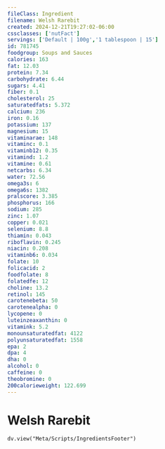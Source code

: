 ```yaml
---
fileClass: Ingredient
filename: Welsh Rarebit
created: 2024-12-21T19:27:02-06:00
cssclasses: ['nutFact']
servings: ['Default | 100g','1 tablespoon | 15']
id: 781745
foodgroup: Soups and Sauces
calories: 163
fat: 12.03
protein: 7.34
carbohydrate: 6.44
sugars: 4.41
fiber: 0.1
cholesterol: 25
saturatedfats: 5.372
calcium: 236
iron: 0.16
potassium: 137
magnesium: 15
vitaminarae: 148
vitaminc: 0.1
vitaminb12: 0.35
vitamind: 1.2
vitamine: 0.61
netcarbs: 6.34
water: 72.56
omega3s: 6
omega6s: 1382
pralscore: 3.385
phosphorus: 166
sodium: 285
zinc: 1.07
copper: 0.021
selenium: 8.8
thiamin: 0.043
riboflavin: 0.245
niacin: 0.208
vitaminb6: 0.034
folate: 10
folicacid: 2
foodfolate: 8
folatedfe: 12
choline: 13.2
retinol: 145
carotenebeta: 50
carotenealpha: 0
lycopene: 0
luteinzeaxanthin: 0
vitamink: 5.2
monounsaturatedfat: 4122
polyunsaturatedfat: 1558
epa: 2
dpa: 4
dha: 0
alcohol: 0
caffeine: 0
theobromine: 0
200calorieweight: 122.699
---
```


# Welsh Rarebit

```dataviewjs
dv.view("Meta/Scripts/IngredientsFooter")
```
